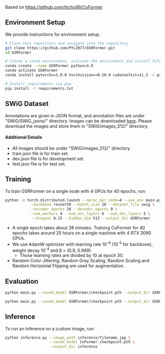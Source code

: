 Based on https://github.com/jhcho99/CoFormer


## Environment Setup
We provide instructions for environment setup.
```bash
# Clone this repository and navigate into the repository
git clone https://github.com/PYL2077/GSRFormer.git
cd GSRFormer

# Create a conda environment, activate the environment and install PyTorch via conda
conda create --name GSRFormer python=3.9              
conda activate GSRFormer
conda install pytorch==1.9.0 torchvision==0.10.0 cudatoolkit=11.3 -c pytorch -c conda-forge

# Install requirements via pip
pip install -r requirements.txt                   
```

## SWiG Dataset
Annotations are given in JSON format, and annotation files are under "SWiG/SWiG_jsons/" directory. Images can be downloaded [here](https://swig-data-weights.s3.us-east-2.amazonaws.com/images_512.zip). Please download the images and store them in "SWiG/images_512/" directory.

#### Additional Details
- All images should be under "SWiG/images_512/" directory.
- train.json file is for train set.
- dev.json file is for development set.
- test.json file is for test set.

## Training
To train GSRFormer on a single node with 4 GPUs for 40 epochs, run:
```bash
python -m torch.distributed.launch --nproc_per_node=4 --use_env main.py \
           --backbone resnet50 --batch_size 16 --dataset_file swig \
		   --encoder_epochs 20 --decoder_epochs 0 \
           --num_workers 4 --num_enc_layers 6 --num_dec_layers 5 \
            --dropout 0.15 --hidden_dim 512 --output_dir GSRFormer
```

- A single epoch takes about 38 minutes. Training CoFormer for 40 epochs takes around 25 hours on a single machine with 4 RTX 3090 GPUs.          
- We use AdamW optimizer with learning rate 10<sup>-4</sup> (10<sup>-5</sup> for backbone), weight decay 10<sup>-4</sup> and β = (0.9, 0.999).    
    - Those learning rates are divided by 10 at epoch 30.
- Random Color Jittering, Random Gray Scaling, Random Scaling and Random Horizontal Flipping are used for augmentation.

## Evaluation
```bash
python main.py --saved_model GSRFormer/checkpoint.pth --output_dir GSRFormer --dev
```

```bash
python main.py --saved_model GSRFormer/checkpoint.pth --output_dir GSRFormer --test
```

## Inference
To run an inference on a custom image, run:
```bash
python inference.py --image_path inference/filename.jpg \
                    --saved_model CoFormer_checkpoint.pth \
                    --output_dir inference
```

